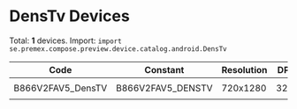 # DensTv Devices

Total: **1** devices. Import: `import se.premex.compose.preview.device.catalog.android.DensTv`

| Code | Constant | Resolution | DPI | Compose Spec | Preview Usage |
|------|----------|------------|-----|-------------|---------------|
| B866V2FAV5_DensTV | B866V2FAV5_DENSTV | 720x1280 | 320 | `spec:width=720px,height=1280px,dpi=320` | `@Preview(device = DensTv.B866V2FAV5_DENSTV)` |

<!-- Generated automatically. Do not edit manually. -->
